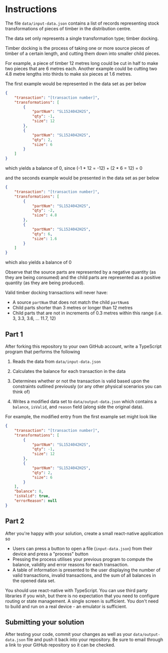 # Instructions

The file `data/input-data.json` contains a list of records representing stock transformations of pieces of timber in the distribution centre.

The data set only represents a single transformation type; timber docking.

Timber docking is the process of taking one or more source pieces of timber of a certain length, and cutting them down into smaller child pieces.

For example, a piece of timber 12 metres long could be cut in half to make two pieces that are 6 metres each. Another example could be cutting two 4.8 metre lengths into thirds to make six pieces at 1.6 metres.

The first example would be represented in the data set as per below

```json
{
	"transaction": "[transaction number]",
	"transformations": [
		{
			"partNum": "SL1524042H2S",
			"qty": -1,
			"size": 12
		},
		{
			"partNum": "SL1524042H2S",
			"qty": 2,
			"size": 6
		}
	]
}
```

which yields a balance of 0, since (-1 * 12 = -12) + (2 * 6 = 12) = 0

and the seconds example would be presented in the data set as per below

```json
{
	"transaction": "[transaction number]",
	"transformations": [
		{
			"partNum": "SL1524042H2S",
			"qty": -2,
			"size": 4.8
		},
		{
			"partNum": "SL1524042H2S",
			"qty": 6,
			"size": 1.6
		}
	]
}
```
which also yields a balance of 0

Observe that the source parts are represented by a negative quantity (as they are being consumed) and the child parts are represented as a positive quantity (as they are being produced).

Valid timber docking transactions will never have:

- A source `partNum` that does not match the child `partNum`s
- Child parts shorter than 3 metres or longer than 12 metres
- Child parts that are not in increments of 0.3 metres within this range (i.e. 3, 3.3, 3.6, ... 11.7, 12)

## Part 1

After forking this repository to your own GitHub account, write a TypeScript program that performs the following

1. Reads the data from `data/input-data.json`

2. Calculates the balance for each transaction in the data

3. Determines whether or not the transaction is valid based upon the constraints outlined previously (or any other physical scenarios you can think of)

4. Writes a modified data set to `data/output-data.json` which contains a `balance`, `isValid`, and `reason` field (along side the original data).

For example, the modified entry from the first example set might look like

```json
{
	"transaction": "[transaction number]",
	"transformations": [
		{
			"partNum": "SL1524042H2S",
			"qty": -1,
			"size": 12
		},
		{
			"partNum": "SL1524042H2S",
			"qty": 2,
			"size": 6
		}
	],
	"balance": 0,
	"isValid": true,
	"errorReason": null
}
```


## Part 2

After you're happy with your solution, create a small react-native application so

- Users can press a button to open a file (`input-data.json`) from their device and press a "process" button
- Pressing the process utilises your previous program to compute the balance, validity and error reasons for each transaction.
- A table of information is presented to the user displaying the number of valid transactions, invalid transactions, and the sum of all balances in the opened data set.

You should use react-native with TypeScript. You can use third party libraries if you wish, but there is no expectation that you need to configure routing or state management. A single screen is sufficient. You don't need to build and run on a real device - an emulator is sufficient.


## Submitting your solution

After testing your code, commit your changes as well as your `data/output-data.json` file and push it back into your repository. Be sure to email through a link to your GitHub repository so it can be checked.